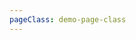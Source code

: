 ```yaml
---
pageClass: demo-page-class
---
```


<!-- markdownlint-disable MD033 -->

<client-only>

<demo-basic />

</client-only>

